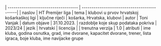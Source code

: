 
| ------------------------------------ | --------------------------------------------|
| naslov                               | HT Premijer liga
| tema                                 | klubovi u prvov hrvatskoj košarkaškoj ligi
| ključne riječi                       | košarka, Hrvatska, klubovi
| autor                                | Toni Vanjak
| datum objave                         | 31.10.2023.
| razdoblje koje skup podataka pokriva | 2023/24
| jezik                                | hrvatski
| licencija                            |
| trenutna verzija                     | 1.0
| atributi                             | ime kluba, godina osnutka, grad, ime dvorane, kapacitet dvorane, trener, lista igraca, boje kluba, ime navijacke grupe
